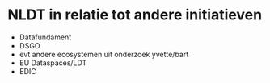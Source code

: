 # NLDT in relatie tot andere initiatieven


- Datafundament
- DSGO
- evt andere ecosystemen uit onderzoek yvette/bart
- EU Dataspaces/LDT
- EDIC